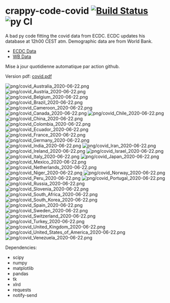 # crappy-code-covid [![Build Status](https://cloud.drone.io/api/badges/a-lemonnier/crappy-code-covid/status.svg)](https://cloud.drone.io/a-lemonnier/crappy-code-covid) ![py CI](https://github.com/a-lemonnier/crappy-code-covid/workflows/py%20CI/badge.svg)
 
A bad py code fitting the covid data from ECDC. ECDC updates his database at 12h00 CEST atm. Demographic data are from World Bank.
 
- [ECDC Data](https://www.ecdc.europa.eu/en/publications-data/download-todays-data-geographic-distribution-covid-19-cases-worldwide)
- [WB Data](https://data.worldbank.org/indicator/sp.pop.totl)
 
 
Mise à jour quotidienne automatique par action github.
 
Version pdf: [covid.pdf](https://github.com/a-lemonnier/crappy-code-covid/raw/master/covid.pdf)
 
![png/covid_Australia_2020-06-22.png](png/covid_Australia_2020-06-22.png)
![png/covid_Austria_2020-06-22.png](png/covid_Austria_2020-06-22.png)
![png/covid_Belgium_2020-06-22.png](png/covid_Belgium_2020-06-22.png)
![png/covid_Brazil_2020-06-22.png](png/covid_Brazil_2020-06-22.png)
![png/covid_Cameroon_2020-06-22.png](png/covid_Cameroon_2020-06-22.png)
![png/covid_Canada_2020-06-22.png](png/covid_Canada_2020-06-22.png)
![png/covid_Chile_2020-06-22.png](png/covid_Chile_2020-06-22.png)
![png/covid_China_2020-06-22.png](png/covid_China_2020-06-22.png)
![png/covid_Colombia_2020-06-22.png](png/covid_Colombia_2020-06-22.png)
![png/covid_Ecuador_2020-06-22.png](png/covid_Ecuador_2020-06-22.png)
![png/covid_France_2020-06-22.png](png/covid_France_2020-06-22.png)
![png/covid_Germany_2020-06-22.png](png/covid_Germany_2020-06-22.png)
![png/covid_India_2020-06-22.png](png/covid_India_2020-06-22.png)
![png/covid_Iran_2020-06-22.png](png/covid_Iran_2020-06-22.png)
![png/covid_Ireland_2020-06-22.png](png/covid_Ireland_2020-06-22.png)
![png/covid_Israel_2020-06-22.png](png/covid_Israel_2020-06-22.png)
![png/covid_Italy_2020-06-22.png](png/covid_Italy_2020-06-22.png)
![png/covid_Japan_2020-06-22.png](png/covid_Japan_2020-06-22.png)
![png/covid_Mexico_2020-06-22.png](png/covid_Mexico_2020-06-22.png)
![png/covid_Netherlands_2020-06-22.png](png/covid_Netherlands_2020-06-22.png)
![png/covid_Niger_2020-06-22.png](png/covid_Niger_2020-06-22.png)
![png/covid_Norway_2020-06-22.png](png/covid_Norway_2020-06-22.png)
![png/covid_Peru_2020-06-22.png](png/covid_Peru_2020-06-22.png)
![png/covid_Portugal_2020-06-22.png](png/covid_Portugal_2020-06-22.png)
![png/covid_Russia_2020-06-22.png](png/covid_Russia_2020-06-22.png)
![png/covid_Slovenia_2020-06-22.png](png/covid_Slovenia_2020-06-22.png)
![png/covid_South_Africa_2020-06-22.png](png/covid_South_Africa_2020-06-22.png)
![png/covid_South_Korea_2020-06-22.png](png/covid_South_Korea_2020-06-22.png)
![png/covid_Spain_2020-06-22.png](png/covid_Spain_2020-06-22.png)
![png/covid_Sweden_2020-06-22.png](png/covid_Sweden_2020-06-22.png)
![png/covid_Switzerland_2020-06-22.png](png/covid_Switzerland_2020-06-22.png)
![png/covid_Turkey_2020-06-22.png](png/covid_Turkey_2020-06-22.png)
![png/covid_United_Kingdom_2020-06-22.png](png/covid_United_Kingdom_2020-06-22.png)
![png/covid_United_States_of_America_2020-06-22.png](png/covid_United_States_of_America_2020-06-22.png)
![png/covid_Venezuela_2020-06-22.png](png/covid_Venezuela_2020-06-22.png)
 
Dependencies:
- scipy
- numpy
- matplotlib
- pandas
- tk
- xlrd
- requests
- notify-send
